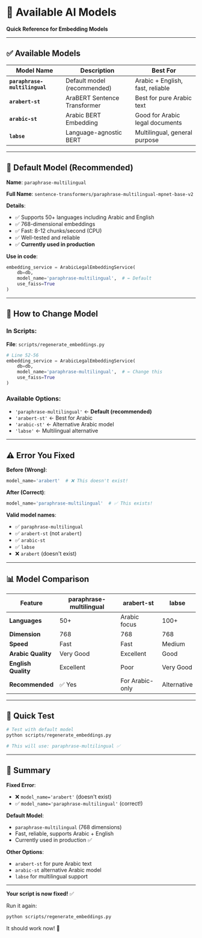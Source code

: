 # 🤖 Available AI Models

**Quick Reference for Embedding Models**

---

## ✅ Available Models

| Model Name | Description | Best For |
|------------|-------------|----------|
| **`paraphrase-multilingual`** | Default model (recommended) | Arabic + English, fast, reliable |
| **`arabert-st`** | AraBERT Sentence Transformer | Best for pure Arabic text |
| **`arabic-st`** | Arabic BERT Embedding | Good for Arabic legal documents |
| **`labse`** | Language-agnostic BERT | Multilingual, general purpose |

---

## 🎯 Default Model (Recommended)

**Name**: `paraphrase-multilingual`

**Full Name**: `sentence-transformers/paraphrase-multilingual-mpnet-base-v2`

**Details**:
- ✅ Supports 50+ languages including Arabic and English
- ✅ 768-dimensional embeddings
- ✅ Fast: 8-12 chunks/second (CPU)
- ✅ Well-tested and reliable
- ✅ **Currently used in production**

**Use in code**:
```python
embedding_service = ArabicLegalEmbeddingService(
    db=db,
    model_name='paraphrase-multilingual',  # ← Default
    use_faiss=True
)
```

---

## 🔧 How to Change Model

### In Scripts:

**File**: `scripts/regenerate_embeddings.py`
```python
# Line 52-56
embedding_service = ArabicLegalEmbeddingService(
    db=db,
    model_name='paraphrase-multilingual',  # ← Change this
    use_faiss=True
)
```

### Available Options:
- `'paraphrase-multilingual'` ← **Default (recommended)**
- `'arabert-st'` ← Best for Arabic
- `'arabic-st'` ← Alternative Arabic model
- `'labse'` ← Multilingual alternative

---

## ⚠️ Error You Fixed

**Before (Wrong)**:
```python
model_name='arabert'  # ❌ This doesn't exist!
```

**After (Correct)**:
```python
model_name='paraphrase-multilingual'  # ✅ This exists!
```

**Valid model names**:
- ✅ `paraphrase-multilingual`
- ✅ `arabert-st` (not `arabert`)
- ✅ `arabic-st`
- ✅ `labse`
- ❌ `arabert` (doesn't exist)

---

## 📊 Model Comparison

| Feature | paraphrase-multilingual | arabert-st | labse |
|---------|------------------------|------------|-------|
| **Languages** | 50+ | Arabic focus | 100+ |
| **Dimension** | 768 | 768 | 768 |
| **Speed** | Fast | Fast | Medium |
| **Arabic Quality** | Very Good | Excellent | Good |
| **English Quality** | Excellent | Poor | Very Good |
| **Recommended** | ✅ Yes | For Arabic-only | Alternative |

---

## 🚀 Quick Test

```bash
# Test with default model
python scripts/regenerate_embeddings.py

# This will use: paraphrase-multilingual ✅
```

---

## 🎯 Summary

**Fixed Error**:
- ❌ `model_name='arabert'` (doesn't exist)
- ✅ `model_name='paraphrase-multilingual'` (correct!)

**Default Model**:
- `paraphrase-multilingual` (768 dimensions)
- Fast, reliable, supports Arabic + English
- Currently used in production ✅

**Other Options**:
- `arabert-st` for pure Arabic text
- `arabic-st` alternative Arabic model
- `labse` for multilingual support

---

**Your script is now fixed!** ✅

Run it again:
```bash
python scripts/regenerate_embeddings.py
```

It should work now! 🎉

